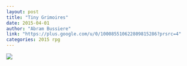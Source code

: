 ```yaml
---
layout: post
title: "Tiny Grimoires"
date: 2015-04-01
author: "Abram Bussiere"
link: "https://plus.google.com/u/0/100085510622809815286?prsrc=4"
categories: 2015 rpg
---
```

![]({{site.url}}/2015images/TinyGrimoires.jpg)
